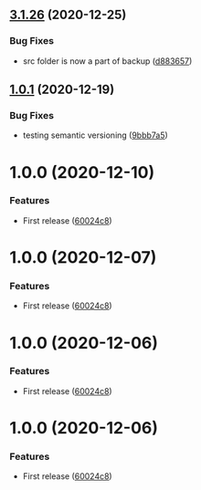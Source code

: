 ## [3.1.26](https://github.com/xtremespb/zoia3/compare/v3.1.25...v3.1.26) (2020-12-25)


### Bug Fixes

* src folder is now a part of backup ([d883657](https://github.com/xtremespb/zoia3/commit/d8836579ea8fefa4416eb4252040c6148fe3f3a5))

## [1.0.1](https://github.com/xtremespb/zoia3/compare/v1.0.0...v1.0.1) (2020-12-19)


### Bug Fixes

* testing semantic versioning ([9bbb7a5](https://github.com/xtremespb/zoia3/commit/9bbb7a507e93a776598abd0b1ad013f963c1afdf))

# 1.0.0 (2020-12-10)


### Features

* First release ([60024c8](https://github.com/xtremespb/zoia3/commit/60024c8f23e34b82e038c2b441bccb88efba547c))

# 1.0.0 (2020-12-07)


### Features

* First release ([60024c8](https://github.com/xtremespb/zoia3/commit/60024c8f23e34b82e038c2b441bccb88efba547c))

# 1.0.0 (2020-12-06)


### Features

* First release ([60024c8](https://github.com/xtremespb/zoia3/commit/60024c8f23e34b82e038c2b441bccb88efba547c))

# 1.0.0 (2020-12-06)


### Features

* First release ([60024c8](https://github.com/xtremespb/zoia3/commit/60024c8f23e34b82e038c2b441bccb88efba547c))
